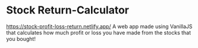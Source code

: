 # Stock Return-Calculator
https://stock-profit-loss-return.netlify.app/
 A web app made using VanillaJS that calculates how much profit or loss you have made from the stocks that you bought!

